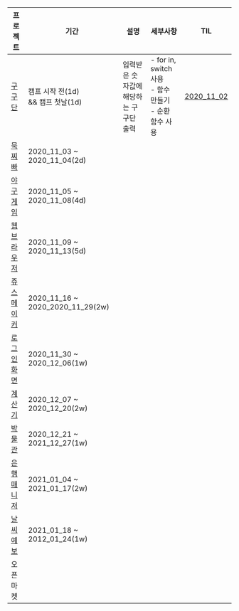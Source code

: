 |프로젝트|기간|설명|세부사항|TIL|
|------|---|---|---|---|
|[구구단](https://github.com/lina0322/iOS_yagom_starter_camp/tree/main/2020_11_03_timesTable)|캠프 시작 전(1d)</br> && 캠프 첫날(1d)|입력받은 숫자값에 해당하는 구구단 출력|- for in, switch 사용</br>- 함수 만들기</br> - 순환 함수 사용</br> |[2020_11_02](https://github.com/lina0322/iOS_yagom_starter_camp/blob/main/TIL/2020_11/2020_11_02.md)|
|[묵찌빠](https://github.com/lina0322/iOS_yagom_starter_camp/tree/main/2020_11_04_mukchibaGame)|2020_11_03 ~ 2020_11_04(2d)|||
|[야구 게임](https://github.com/lina0322/iOS_yagom_starter_camp/tree/main/2020_11_08_baseballGame)|2020_11_05 ~ 2020_11_08(4d)|||
|[웹 브라우저](https://github.com/lina0322/iOS_yagom_starter_camp/tree/main/2020_11_13_webBrowser)|2020_11_09 ~ 2020_11_13(5d)|||
|[쥬스 메이커](https://github.com/lina0322/iOS_yagom_starter_camp/tree/main/2020_11_29_juiceMaker)|2020_11_16 ~ 2020_2020_11_29(2w)|||
|[로그인 화면](https://github.com/lina0322/iOS_yagom_starter_camp/tree/main/2020_12_06_signUpFlow)|2020_11_30 ~ 2020_12_06(1w)|||
|[계산기](https://github.com/lina0322/iOS_yagom_starter_camp/tree/main/2020_12_20_calculator)|2020_12_07 ~ 2020_12_20(2w)|||
|[박물관](https://github.com/lina0322/iOS_yagom_starter_camp/tree/main/2021_01_03_exposition)|2020_12_21 ~ 2021_12_27(1w)|||
|[은행매니저](https://github.com/lina0322/iOS_yagom_starter_camp/tree/main/2021_01_17_bankManager)|2021_01_04 ~ 2021_01_17(2w)|||
|[날씨 예보](https://github.com/lina0322/iOS_yagom_starter_camp/tree/main/2021_01_24_weatherForecast)|2021_01_18 ~ 2012_01_24(1w)|||
|오픈 마켓||||


